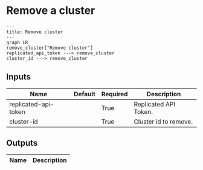 # Remove a cluster

```mermaid
---
title: Remove cluster
---
graph LR
remove_cluster["Remove cluster"]
replicated_api_token ---> remove_cluster
cluster_id ---> remove_cluster
```
## Inputs
| Name | Default | Required | Description |
| --- | --- | --- | --- |
| replicated-api-token |  | True | Replicated API Token. |
| cluster-id |  | True | Cluster id to remove. |

## Outputs
| Name | Description |
| --- | --- |